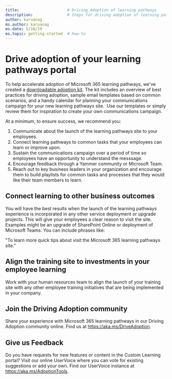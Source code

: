 ```yaml
---
title:                     # Driving Adoption of learning pathways
description:               # Steps for driving adoption of learning pathways
author: karuanag
ms.author: karuanag
ms.date: 5/16/19
ms.topic: getting-started  # how-to
---
```


# Drive adoption of your learning pathways portal

To help accelerate adoption of Microsoft 365 learning pathways, we've created a [downloadable adoption kit](https://teamworktools.azurewebsites.net/m365lp/m365lpadoptionkit.zip). The kit includes an overview of best practices for driving adoption, sample email templates based on common scenarios, and a handy calendar for planning your communications campaign for your new learning pathways site.  Use our templates or simply review them for inspiration to create your own communications campaign.  

At a minimum, to ensure success, we recommend you:

1. Communicate about the launch of the learning pathways site to your employees.  
2. Connect learning pathways to common tasks that your employees can learn or improve upon.
3. Sustain the communications campaign over a period of time so employees have an opportunity to understand the messsage.
4. Encourage feedback through a Yammer community or Microsoft Team. 
5. Reach out to key business leaders in your organization and encourage them to build playlists for common tasks and processes that they would like their team members to learn.  

## Connect learning to other business outcomes
You will have the best results when the launch of the learning pathways experience is incorporated in any other service deployment or upgrade projects.  This will give your employees a clear reason to visit the site.  Examples might be an upgrade of SharePoint Online or deployment of Microsoft Teams.  You can include phrases like:

"To learn more quick tips about <Insert service name here> visit the Microsoft 365 learning pathways site." 

## Align the training site to investments in your employee learning 

Work with your human resources team to align the launch of your training site with any other employee training initiatives that are being implemented in your company. 

## Join the Driving Adoption community

Share your experience with Microsoft 365 learning pathways in our Driving Adoption community online.  Find us at https://aka.ms/DriveAdoption.

## Give us Feedback

Do you have requests for new features or content in the Custom Learning portal?  Visit our online UserVoice where you can vote for existing suggestions or add your own.  Find our UserVoice instance at https://aka.ms/AdoptionTools.
